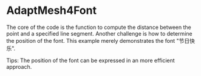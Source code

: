 # AdaptMesh4Font
The core of the code is the function to compute the distance between the point and a specified line segment.
Another challenge is how to determine the position of the font. 
This example merely demonstrates the font "节日快乐". 

Tips: The position of the font can be expressed in an more efficient approach.
